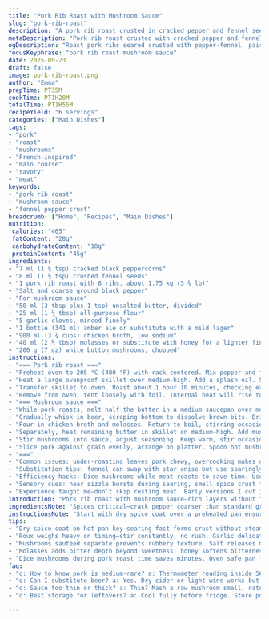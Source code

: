 ```yaml
---
title: "Pork Rib Roast with Mushroom Sauce"
slug: "pork-rib-roast"
description: "A pork rib roast crusted in cracked pepper and fennel seeds, roasted to a tender medium-rare. Paired with a rich white mushroom sauce thickened with roux, flavored by garlic, red ale, chicken broth, and molasses for a hint of sweetness. Mushrooms sautéed separately add texture and earthiness. Oven roasting allows even cooking, resting ensures juiciness. Sauce reduces until glossy, balanced by salt and pepper. Serve sliced with roasted root vegetables and creamy mashed potatoes for contrast."
metaDescription: "Pork rib roast crusted with cracked pepper and fennel seeds, roasted medium-rare. Served with garlic, ale, and molasses mushroom sauce. Juicy, textured, layered flavors."
ogDescription: "Roast pork ribs seared crusted with pepper-fennel, paired with garlic-infused mushroom sauce thickened with roux. Juicy pork, silky sauce, earthy mushrooms, rustic sides."
focusKeyphrase: "pork rib roast mushroom sauce"
date: 2025-09-23
draft: false
image: pork-rib-roast.png
author: "Emma"
prepTime: PT35M
cookTime: PT1H20M
totalTime: PT1H55M
recipeYield: "6 servings"
categories: ["Main Dishes"]
tags:
- "pork"
- "roast"
- "mushrooms"
- "French-inspired"
- "main course"
- "savory"
- "meat"
keywords:
- "pork rib roast"
- "mushroom sauce"
- "fennel pepper crust"
breadcrumb: ["Home", "Recipes", "Main Dishes"]
nutrition: 
 calories: "465"
 fatContent: "28g"
 carbohydrateContent: "10g"
 proteinContent: "45g"
ingredients:
- "7 ml (1 ¼ tsp) cracked black peppercorns"
- "8 ml (1 ⅓ tsp) crushed fennel seeds"
- "1 pork rib roast with 6 ribs, about 1.75 kg (3 ¾ lb)"
- "Salt and coarse ground black pepper"
- "For mushroom sauce"
- "50 ml (3 tbsp plus 1 tsp) unsalted butter, divided"
- "25 ml (1 ½ tbsp) all-purpose flour"
- "5 garlic cloves, minced finely"
- "1 bottle (341 ml) amber ale or substitute with a mild lager"
- "900 ml (3 ¾ cups) chicken broth, low sodium"
- "40 ml (2 ⅔ tbsp) molasses or substitute with honey for a lighter finish"
- "200 g (7 oz) white button mushrooms, chopped"
instructions:
- "=== Pork rib roast ==="
- "Preheat oven to 205 °C (400 °F) with rack centered. Mix pepper and fennel seeds coarsely in a plate. Coat pork all over, patting spices to stick. Season with salt liberally on all sides."
- "Heat a large ovenproof skillet over medium-high. Add a splash oil. Sear pork, pressing down to color evenly, all sides about 2-3 minutes each. Look for golden crust forming; don’t rush or meat won’t hold juices."
- "Transfer skillet to oven. Roast about 1 hour 10 minutes, checking early at 1 hour with a meat thermometer inserted deep (avoid bone). Meat should read 56 °C (133 °F) for medium-rare, adjust time if larger or smaller."
- "Remove from oven, tent loosely with foil. Internal heat will rise to 62 °C (144 °F) over 10 minutes resting. Resting crucial: juices redistribute rather than running out the moment you cut."
- "=== Mushroom sauce ==="
- "While pork roasts, melt half the butter in a medium saucepan over medium heat. Add flour and garlic; stir constantly until roux smells nutty and light golden — about 3-4 minutes. Don’t brown too much, or garlic burns bitter."
- "Gradually whisk in beer, scraping bottom to dissolve brown bits. Bring to boil; watch for foam and bubbling; reduces by half, thickens, about 16-17 minutes. Beer choice affects depth; amber or red ales bring maltiness; lagers yield cleaner flavor."
- "Pour in chicken broth and molasses. Return to boil, stirring occasionally. Reduction here concentrates flavors; if sauce too thin near end, increase heat briefly but watch closely or it scorches."
- "Separately, heat remaining butter in skillet on medium-high. Add mushrooms, salt, and pepper. Sauté until mushrooms lose moisture and edges brown, about 7 minutes. Adds caramelized complexity not achieved by cooking in sauce."
- "Stir mushrooms into sauce, adjust seasoning. Keep warm, stir occasionally to prevent skin forming. Sauce thickens as it rests."
- "Slice pork against grain evenly, arrange on platter. Spoon hot mushroom sauce over slices. Recommend sides: roasted carrots with thyme and creamy mashed potatoes — balance rich meat and sauce."
- "==="
- "Common issues: under-roasting leaves pork chewy, overcooking makes dry. Use instant read thermometer, watching color cues (crust shiny and crackling with spices). Sauce too thin? Mash a small raw mushroom in sauce; natural starch helps. Sauce too thick? Warm broth or water, little by little."
- "Substitution tips: fennel can swap with star anise but use sparingly, flavor dominates. Beer replaced by dry cider or light wine but changes base character. Molasses optional; honey softens bitterness but reduces depth."
- "Efficiency hacks: Dice mushrooms while meat roasts to save time. Use oven-safe pan for searing to avoid transfer trauma and heat loss. Keep all mise en place laid out—garlic minced, butter measured—keeps sauce smooth."
- "Sensory cues: hear sizzle bursts during searing, smell spice crust forming, see sauce thicken to coating consistency, mushrooms glossy and browned, pork with juicy faint pink center. Texture crucial—poke tender but firm. Remove immediately from heat once done; carryover cooking continues."
- "Experience taught me—don’t skip resting meat. Early versions I cut immediately, lost all juice to platter—dry disaster. Sauce deepens if given 5 minutes rest off heat; flavors fuse, no need to fuss later. Simple components, technique and timing makes or breaks."
introduction: "Pork rib roast with mushroom sauce—rich layers without fuss. You want crust that crackles with fennel-pepper pop. Meat tender, pink blush inside, not dry. Sauce thick enough to cling, glossed with silky butter, punchy from garlic and ale, subtle sweetness from molasses. Mushrooms browned to chewy-perfect, umami bombs. Roasted carrots and creamy potatoes break heaviness with sweetness and cream. Been down the road trying overcooked, under-seasoned. Learned timing without clock, listen for sizzle and aromas, feel the crust under fingertips. Simple tweaks made this go from meh to memorably bold. This dish plays on textures and flavors you get from patience more than complexity."
ingredientsNote: "Spices critical—crack pepper coarser than standard ground. Fennel seeds don’t overdo or dominate; balance with pepper’s heat. Pork size affects cooking time—use meat thermometer; pork’s pink hue safe at 62 °C resting temp, avoid dry gray. Substitute fennel with anise star cautiously; intense flavor. Butter matters: unsalted keeps control on seasoning; browned butter an option if you want nuttier sauce but keep garlic gentle to avoid bitter bite. Beer brings malt richness, use amber or red over light lager for complexity; cider can lightly modify but shifts profile. Molasses is not just sweetness, it adds body and slight bitterness; honey works but sweeter and cleaner. Mushrooms: white buttons finest for mildness; cremini or shiitake add earthiness as twist. Flour roux base must cook sufficiently or sauce tastes raw; patience needed. Chicken broth preferably low sodium, or homemade for cleaner taste. Keep ingredients prepped before starting sauce to avoid clumps."
instructionsNote: "Start with dry spice coat over a preheated pan ensures crust forms quickly without steaming. Press meat down during searing to maximize browning and aromatics from spice. Don’t flip repeatedly, one pass per side. Oven roasting indirect heat finishes even cooking; thermometer a must to prevent dry pork. Resting lets heat redistribute—don’t skip or cut—keep meat juicy. While roasting, making roux slowly is key: flour loses raw taste and garlic infuses butter flavor. Whisk beer gradually, breaking lumps, stir constantly to prevent scorching. Simmer and reduce until sauce thickens to coat back of spoon, that’s your visual target. Mushroom sautéing separate prevents rubbery texture and adds caramel notes; salt releases moisture then seasoning builds layers. Incorporate mushrooms into sauce gently, keep warm but not simmering. Final seasoning adjustment by tasting; salt and fresh cracked pepper boost flavor before serving. Timing is flexible; watch visual and aromatic cues over clock. Allow time to have sides ready—carrots caramelized, potatoes whipped—balance richness. Mistakes common: undercooked roux, over-reduced sauce, skipping resting or improper meat thermometer use. My advice? Trust your senses: sizzle, crust, sauce thickness, aroma, meat tenderness—these guide you better than minutes."
tips:
- "Dry spice coat on hot pan key—searing fast forms crust without steaming. Press meat down firmly to maximize contact and maximize browning. Only one flip each side; too much flipping kills crust formation. Salt liberally pre-sear; under-seasoned pork tastes dull. Use a thermometer meat reads 56 °C inside pre-rest. Resting crucial; juices redistribute. Skip resting, dry chew results."
- "Roux weighs heavy on timing—stir constantly, no rush. Garlic delicate; brown too much, sauce bitter. Watch color shifts, light nutty-brown only. Whisk beer in slow to avoid lumps and burning—scorching ruins base. Red or amber ales bring malt depth; lagers cleaner but less complex. If no beer, dry cider okay but flavor shifts noticeably."
- "Mushrooms sautéed separate prevents rubbery texture. Salt releases moisture first—don’t add pepper until well browned. Browning time roughly 7 minutes; edges go golden, interior remains chewy. Stir into sauce gently off heat to keep texture intact. Sauce thickens as it cools; adjust consistency warm if too stiff."
- "Molasses adds bitter depth beyond sweetness; honey softens bitterness but thins character. Substitute sparingly; too much honey makes sauce overly sweet and thin. Chicken broth must be low sodium; store-bought often salty, adjusts balance negatively. Homemade broth ideal for cleaner taste but not mandatory."
- "Dice mushrooms during pork roast time saves minutes. Oven safe pan for searing avoids transfer heat loss; sear pork directly then transfer pan to oven. Keep mise en place tight—measured butter, minced garlic ready before starting roux to avoid lumps. Watch sauce during reduction carefully, can change fast near end."
faq:
- "q: How to know pork is medium-rare? a: Thermometer reading inside 56 °C before resting. Rest pushes temp to 62 °C. Also check crust shiny, crackling, pink blush inside. Don’t rely on time alone. Squeeze meat texture; firm but tender, springy."
- "q: Can I substitute beer? a: Yes. Dry cider or light wine works but changes sauce profile. Less maltiness, less bitterness. Avoid dark stouts; too heavy clashing flavors. If no alcohol, use extra broth but lose some depth. Honey over molasses makes sweeter finish but less body."
- "q: Sauce too thin or thick? a: Thin? Mash a raw mushroom small; natural starch thickens. Or simmer longer carefully. Thick? Add warm broth or water little by little. Rerun gently on heat to incorporate. Never add cold liquid directly; breaks texture."
- "q: Best storage for leftovers? a: Cool fully before fridge. Store pork and mushroom sauce separately, mushrooms keep best out of sauce texture-wise. Use airtight containers. Consume within 3 days. Reheat slowly on low to avoid drying pork and breaking sauce."

---
```

